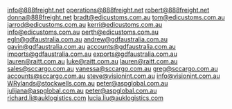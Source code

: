 info@888freight.net
operations@888freight.net
robert@888freight.net
donna@888freight.net
bradt@edicustoms.com.au
tom@edicustoms.com.au
jarrod@edicustoms.com.au
kerri@edicustoms.com.au
info@edicustoms.com.au
perth@edicustoms.com.au
egln@gdfaustralia.com.au
andrew@gdfaustralia.com.au
gavin@gdfaustralia.com.au
accounts@gdfaustralia.com.au
imports@gdfaustralia.com.au
exports@gdfaustralia.com.au
lauren@raitt.com.au
luke@raitt.com.au
lauren@raitt.com.au
sales@sccargo.com.au
vanessa@sccargo.com.au
greg@sccargo.com.au
accounts@sccargo.com.au
steve@visionint.com.au
info@visionint.com.au
WRylands@stockwells.com.au
peter@aspglobal.com.au
julijana@aspglobal.com.au
peter@aspglobal.com.au
richard.li@auklogistics.com
lucia.liu@auklogistics.com
